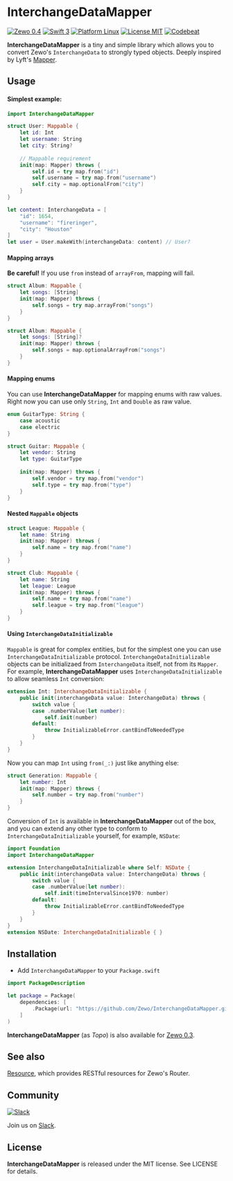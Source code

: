 # InterchangeDataMapper
[![Zewo 0.4][zewo-badge]](http://zewo.io)
[![Swift 3][swift-badge]](https://swift.org)
[![Platform Linux][platforms-badge]](https://swift.org)
[![License MIT][mit-badge]](https://tldrlegal.com/license/mit-license)
[![Codebeat][codebeat-badge]](https://codebeat.co/projects/github-com-zewo-interchangedatamapper)

**InterchangeDataMapper** is a tiny and simple library which allows you to convert Zewo's `InterchangeData` to strongly typed objects. Deeply inspired by Lyft's [Mapper][mapper-url].

## Usage
#### Simplest example:

``` swift
import InterchangeDataMapper

struct User: Mappable {
    let id: Int
    let username: String
    let city: String?
    
    // Mappable requirement
    init(map: Mapper) throws {
        self.id = try map.from("id")
        self.username = try map.from("username")
        self.city = map.optionalFrom("city")
    }
}

let content: InterchangeData = [
    "id": 1654,
    "username": "fireringer",
    "city": "Houston"
]
let user = User.makeWith(interchangeData: content) // User?
```

#### Mapping arrays
**Be careful!** If you use `from` instead of `arrayFrom`, mapping will fail.

```swift
struct Album: Mappable {
    let songs: [String]
    init(map: Mapper) throws {
        self.songs = try map.arrayFrom("songs")
    }
}
```

```swift
struct Album: Mappable {
    let songs: [String]?
    init(map: Mapper) throws {
        self.songs = map.optionalArrayFrom("songs")
    }
}
```

#### Mapping enums
You can use **InterchangeDataMapper** for mapping enums with raw values. Right now you can use only `String`, `Int` and `Double` as raw value.

```swift
enum GuitarType: String {
    case acoustic
    case electric
}

struct Guitar: Mappable {
    let vendor: String
    let type: GuitarType
    
    init(map: Mapper) throws {
        self.vendor = try map.from("vendor")
        self.type = try map.from("type")
    }
}
```

#### Nested `Mappable` objects

```swift
struct League: Mappable {
    let name: String
    init(map: Mapper) throws {
        self.name = try map.from("name")
    }
}

struct Club: Mappable {
    let name: String
    let league: League
    init(map: Mapper) throws {
        self.name = try map.from("name")
        self.league = try map.from("league")
    }
}
```

#### Using `InterchangeDataInitializable`
`Mappable` is great for complex entities, but for the simplest one you can use `InterchangeDataInitializable` protocol. `InterchangeDataInitializable` objects can be initializaed from `InterchangeData` itself, not from its `Mapper`. For example, **InterchangeDataMapper** uses `InterchangeDataInitializable` to allow seamless `Int` conversion:

```swift
extension Int: InterchangeDataInitializable {
    public init(interchangeData value: InterchangeData) throws {
        switch value {
        case .numberValue(let number):
            self.init(number)
        default:
            throw InitializableError.cantBindToNeededType
        }
    }
}
```

Now you can map `Int` using `from(_:)` just like anything else:

```swift
struct Generation: Mappable {
    let number: Int
    init(map: Mapper) throws {
        self.number = try map.from("number")
    }
}
```

Conversion of `Int` is available in **InterchangeDataMapper** out of the box, and you can extend any other type to conform to `InterchangeDataInitializable` yourself, for example, `NSDate`:

```swift
import Foundation
import InterchangeDataMapper

extension InterchangeDataInitializable where Self: NSDate {
    public init(interchangeData value: InterchangeData) throws {
        switch value {
        case .numberValue(let number):
            self.init(timeIntervalSince1970: number)
        default:
            throw InitializableError.cantBindToNeededType
        }
    }
}
extension NSDate: InterchangeDataInitializable { }
```

## Installation
- Add `InterchangeDataMapper` to your `Package.swift`

```swift
import PackageDescription

let package = Package(
    dependencies: [
        .Package(url: "https://github.com/Zewo/InterchangeDataMapper.git", majorVersion: 0, minor: 4),
    ]
)
```

**InterchangeDataMapper** (as *Topo*) is also available for [Zewo 0.3][topo-0.3].

## See also
[Resource][resource-url], which provides RESTful resources for Zewo's Router.

## Community

[![Slack](http://s13.postimg.org/ybwy92ktf/Slack.png)](http://slack.zewo.io)

Join us on [Slack](http://slack.zewo.io).

## License
**InterchangeDataMapper** is released under the MIT license. See LICENSE for details.

[zewo-badge]: https://img.shields.io/badge/Zewo-0.4-FF7565.svg?style=flat
[swift-badge]: https://img.shields.io/badge/Swift-3.0-orange.svg?style=flat
[mapper-url]: https://github.com/lyft/mapper
[interchange-data-url]: https://github.com/Zewo/InterchangeData
[resource-url]: https://github.com/paulofaria/Resource
[cont-neg-mid-url]: https://github.com/Zewo/ContentNegotiationMiddleware
[mit-badge]: https://img.shields.io/badge/License-MIT-blue.svg?style=flat
[platforms-badge]: https://img.shields.io/badge/Platform-Linux-lightgray.svg?style=flat
[topo-0.3]: https://github.com/Zewo/Topo/tree/zewo0.3
[codebeat-badge]: https://codebeat.co/badges/67df5828-b0d3-4d73-a587-3b994d6aaf1f
